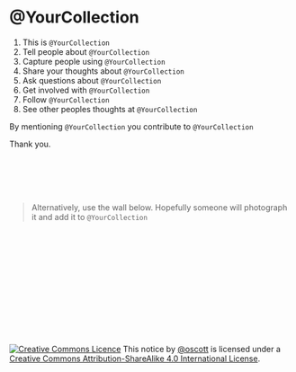 # @YourCollection 

1. This is `@YourCollection`
2. Tell people about `@YourCollection`
3. Capture people using `@YourCollection`
4. Share your thoughts about `@YourCollection`
5. Ask questions about `@YourCollection`
6. Get involved with `@YourCollection`
7. Follow `@YourCollection`
8. See other peoples thoughts at `@YourCollection`

By mentioning `@YourCollection` you contribute to `@YourCollection`

Thank you.

<br>
<br>
<br>
<br>


> Alternatively, use the wall below. Hopefully someone will photograph it and add it to `@YourCollection`

<br>
<br>
<br>
<br>
<br>
<br>
<br>
<br>
<br>
<br>
<br>
<br>
<a rel="license" href="http://creativecommons.org/licenses/by-sa/4.0/"><img alt="Creative Commons Licence" style="border-width:0" src="https://i.creativecommons.org/l/by-sa/4.0/88x31.png" /></a> This notice by <a href="https://github.com/oscott">@oscott</a> is licensed under a <a rel="license" href="http://creativecommons.org/licenses/by-sa/4.0/">Creative Commons Attribution-ShareAlike 4.0 International License</a>. 


<!--stackedit_data:
eyJoaXN0b3J5IjpbLTY0MDI4NjM5MSw2MTY3NDAyMTIsLTEzMj
kzNTkzMjksNzk3MzE4MF19
-->